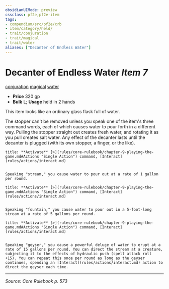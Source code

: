 ```yaml
---
obsidianUIMode: preview
cssclass: pf2e,pf2e-item
tags:
- compendium/src/pf2e/crb
- item/category/held/
- trait/conjuration
- trait/magical
- trait/water
aliases: ["Decanter of Endless Water"]
---
```

# Decanter of Endless Water *Item 7*  
[conjuration](conjuration.md "Conjuration School Trait")  [magical](magical.md "Magical Item Trait")  [water](water.md "Water Energy & Element Trait")  

- **Price** 320 gp
- **Bulk** L; **Usage** held in 2 hands

This item looks like an ordinary glass flask full of water.

The stopper can't be removed unless you speak one of the item's three command words, each of which causes water to pour forth in a different way. Pulling the stopper straight out creates fresh water, and rotating it as you pull creates salt water. Any effect of the decanter lasts until the decanter is plugged (with its own stopper, a finger, or the like).

```ad-embed-ability
title: **Activate** [>](rules/core-rulebook/chapter-9-playing-the-game.md#Actions "Single Action") command, [Interact](rules/actions/interact.md)


Speaking "stream," you cause water to pour out at a rate of 1 gallon per round.
```

```ad-embed-ability
title: **Activate** [>](rules/core-rulebook/chapter-9-playing-the-game.md#Actions "Single Action") command, [Interact](rules/actions/interact.md)


Speaking "fountain," you cause water to pour out in a 5-foot-long stream at a rate of 5 gallons per round.
```

```ad-embed-ability
title: **Activate** [>](rules/core-rulebook/chapter-9-playing-the-game.md#Actions "Single Action") command, [Interact](rules/actions/interact.md)


Speaking "geyser," you cause a powerful deluge of water to erupt at a rate of 15 gallons per round. You can direct the stream at a creature, subjecting it to the effects of hydraulic push (spell attack roll +15). You can repeat this once per round as long as the geyser continues, spending an [Interact](rules/actions/interact.md) action to direct the geyser each time.
```


---
*Source: Core Rulebook p. 573*